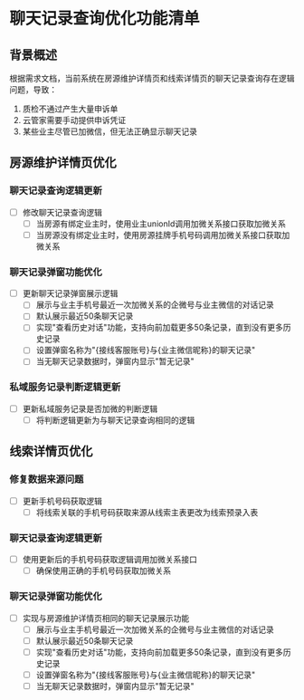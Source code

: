  # 聊天记录查询优化功能清单

## 背景概述
根据需求文档，当前系统在房源维护详情页和线索详情页的聊天记录查询存在逻辑问题，导致：
1. 质检不通过产生大量申诉单
2. 云管家需要手动提供申诉凭证
3. 某些业主尽管已加微信，但无法正确显示聊天记录

## 房源维护详情页优化

### 聊天记录查询逻辑更新
- [ ] 修改聊天记录查询逻辑
  - [ ] 当房源有绑定业主时，使用业主unionId调用加微关系接口获取加微关系
  - [ ] 当房源没有绑定业主时，使用房源挂牌手机号码调用加微关系接口获取加微关系

### 聊天记录弹窗功能优化
- [ ] 更新聊天记录弹窗展示逻辑
  - [ ] 展示与业主手机号最近一次加微关系的企微号与业主微信的对话记录
  - [ ] 默认展示最近50条聊天记录
  - [ ] 实现"查看历史对话"功能，支持向前加载更多50条记录，直到没有更多历史记录
  - [ ] 设置弹窗名称为"{接线客服账号}与{业主微信昵称}的聊天记录"
  - [ ] 当无聊天记录数据时，弹窗内显示"暂无记录"

### 私域服务记录判断逻辑更新
- [ ] 更新私域服务记录是否加微的判断逻辑
  - [ ] 将判断逻辑更新为与聊天记录查询相同的逻辑

## 线索详情页优化

### 修复数据来源问题
- [ ] 更新手机号码获取逻辑
  - [ ] 将线索关联的手机号码获取来源从线索主表更改为线索预录入表

### 聊天记录查询逻辑更新
- [ ] 使用更新后的手机号码获取逻辑调用加微关系接口
  - [ ] 确保使用正确的手机号码获取加微关系

### 聊天记录弹窗功能优化
- [ ] 实现与房源维护详情页相同的聊天记录展示功能
  - [ ] 展示与业主手机号最近一次加微关系的企微号与业主微信的对话记录
  - [ ] 默认展示最近50条聊天记录
  - [ ] 实现"查看历史对话"功能，支持向前加载更多50条记录，直到没有更多历史记录
  - [ ] 设置弹窗名称为"{接线客服账号}与{业主微信昵称}的聊天记录"
  - [ ] 当无聊天记录数据时，弹窗内显示"暂无记录"